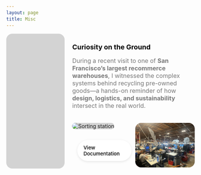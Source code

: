 ```yaml
---
layout: page
title: Misc
---
```


<style>
.curiosity-section {
  display: flex;
  align-items: flex-start;
  gap: 20px;
  align-self: stretch;
  flex-wrap: wrap;
}

/* Left side - 1/3 width */
.curiosity-left {
  flex: 1 1 30%;
  max-width: 30%;
}

.cropped-image {
  border-radius: 16px;
  background: url("/static/img/trove.jpeg") lightgray -108.991px 0px / 175.685% 100% no-repeat;
  flex: 1 0 0;
  align-self: stretch;
  aspect-ratio: 3 / 4;
}

/* Right side - 2/3 width */
.curiosity-right {
  flex: 1 1 65%;
  max-width: 65%;
  display: flex;
  flex-direction: column;
  gap: 20px;
  position: relative;
}

/* Text content */
.curiosity-text {
  color: #787878;
  font-size: 16px;
  font-style: normal;
  font-weight: 400;
  line-height: normal;
}

.curiosity-text h2 {
  color: #000;
  font-size: 18px;
  font-style: normal;
  font-weight: 700;
  line-height: normal;
}

/* Image row */
.curiosity-images {
  display: flex;
  gap: 10px;
  position: relative;
}

.curiosity-images img {
  flex: 1 0 0;
  align-self: stretch;
  border-radius: 16px;
  background: url(<path-to-image>) lightgray -108.991px 0px / 175.685% 100% no-repeat;
}

.curiosity-images .image-half {
  flex: 1;
  position: relative;
}

.view-button {
  display: flex;
  padding: 12px 16px;
  justify-content: center;
  align-items: center;
  gap: 10px;
  position: absolute;
  left: 14px;
  bottom: 20px;
  border-radius: 100px;
  background: #FFF;
  font-size: 0.95em;
  text-decoration: none;
  color: #000;
  font-weight: 500;
  box-shadow: 0 2px 6px rgba(0,0,0,0.1);
}
</style>

<div class="curiosity-section">
  <!-- Left Side Image -->
  <div class="cropped-image"></div>
  
  <!-- Right Side: Text + Images -->
  <div class="curiosity-right">
    <div class="curiosity-text">
      <h2>Curiosity on the Ground</h2>
      <p>
        During a recent visit to one of <strong>San Francisco’s largest recommerce warehouses</strong>, I witnessed the complex systems behind recycling pre-owned goods—a hands-on reminder of how <strong>design, logistics, and sustainability</strong> intersect in the real world.
      </p>
    </div>
    <div class="curiosity-images">
      <div class="image-half">
        <img src="/static/img/trove2.jpeg" alt="Sorting station">
        <a class="view-button" href="/recommerce_visits/">View Documentation</a>
      </div>
      <div class="image-half">
        <img src="/static/img/overview.jpg" alt="Trove sign outside">
      </div>
    </div>
  </div>
</div>
